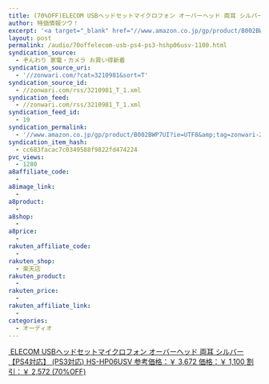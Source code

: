 ```yaml
---
title: (70%OFF)ELECOM USBヘッドセットマイクロフォン オーバーヘッド 両耳 シルバー 【PS4対応】 (PS3対応) HS-HP06USV ￥1,100
author: 特価情報ツウ！
excerpt: '<a target="_blank" href="//www.amazon.co.jp/gp/product/B002BWP7UI?ie=UTF8&amp;tag=zonwari-22&amp;linkCode=as2&amp;camp=247&amp;creative=7399&amp;creativeASIN=B002BWP7UI"><img src="//ecx.images-amazon.com/images/I/416zZA%2BKq0L._SL100_.jpg"><br>ELECOM USB&#12504;&#12483;&#12489;&#12475;&#12483;&#12488;&#12510;&#12452;&#12463;&#12525;&#12501;&#12457;&#12531; &#12458;&#12540;&#12496;&#12540;&#12504;&#12483;&#12489; &#20001;&#32819; &#12471;&#12523;&#12496;&#12540; &#12304;PS4&#23550;&#24540;&#12305; (PS3&#23550;&#24540;) HS-HP06USV<br>&#21442;&#32771;&#20385;&#26684;&#65306;&#65509; 3,672<br>&#20385;&#26684;&#65306;&#65509; 1,100<br>&#21106;&#24341;&#65306;&#65509; 2,572 (70%OFF)</a>'
layout: post
permalink: /audio/70offelecom-usb-ps4-ps3-hshp06usv-1100.html
syndication_source:
  - ぞんわり 家電・カメラ お買い得新着
syndication_source_uri:
  - '//zonwari.com/?cat=3210981&sort=T'
syndication_source_id:
  - //zonwari.com/rss/3210981_T_1.xml
syndication_feed:
  - //zonwari.com/rss/3210981_T_1.xml
syndication_feed_id:
  - 19
syndication_permalink:
  - '//www.amazon.co.jp/gp/product/B002BWP7UI?ie=UTF8&amp;tag=zonwari-22&amp;linkCode=as2&amp;camp=247&amp;creative=7399&amp;creativeASIN=B002BWP7UI'
syndication_item_hash:
  - cc683facac7c0349588f9822fd474224
pvc_views:
  - 1280
a8affiliate_code:
  -
a8image_link:
  -
a8product:
  -
a8shop:
  -
a8price:
  -
rakuten_affiliate_code:
  -
rakuten_shop:
  - 楽天店
rakuten_product:
  -
rakuten_price:
  -
rakuten_affiliate_link:
  -
categories:
  - オーディオ
---
```

[<img src='//i0.wp.com/ecx.images-amazon.com/images/I/416zZA%2BKq0L._SL150_.jpg?w=546' title="" alt="" data-recalc-dims="1" />
ELECOM USBヘッドセットマイクロフォン オーバーヘッド 両耳 シルバー 【PS4対応】 (PS3対応) HS-HP06USV
参考価格：￥ 3,672
価格：￥ 1,100
割引：￥ 2,572 (70%OFF)][1]

 [1]: //www.amazon.co.jp/gp/product/B002BWP7UI?ie=UTF8&#038;tag=tokkajohotsu-22&#038;linkCode=as2&#038;camp=247&#038;creative=7399&#038;creativeASIN=B002BWP7UI